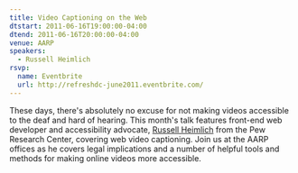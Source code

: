 ```yaml
---
title: Video Captioning on the Web
dtstart: 2011-06-16T19:00:00-04:00
dtend: 2011-06-16T20:00:00-04:00
venue: AARP
speakers:
  - Russell Heimlich
rsvp:
  name: Eventbrite
  url: http://refreshdc-june2011.eventbrite.com/
---
```


These days, there's absolutely no excuse for not making videos accessible to the deaf and hard of hearing. This month's talk features front-end web developer and accessibility advocate, [Russell Heimlich](http://www.russellheimlich.com/blog/) from the Pew Research Center, covering web video captioning. Join us at the AARP offices as he covers legal implications and a number of helpful tools and methods for making online videos more accessible.